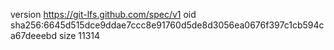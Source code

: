 version https://git-lfs.github.com/spec/v1
oid sha256:6645d515dce9ddae7ccc8e91760d5de8d3056ea0676f397c1cb594ca67deeebd
size 11314
